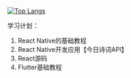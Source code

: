 [![Top Langs](https://github-readme-stats.vercel.app/api/top-langs/?username=duxinyues)](https://github.com/anuraghazra/github-readme-stats)

学习计划：

1. React Native的基础教程
2. React Native开发应用【今日诗词API】
3. React源码
4. Flutter基础教程
